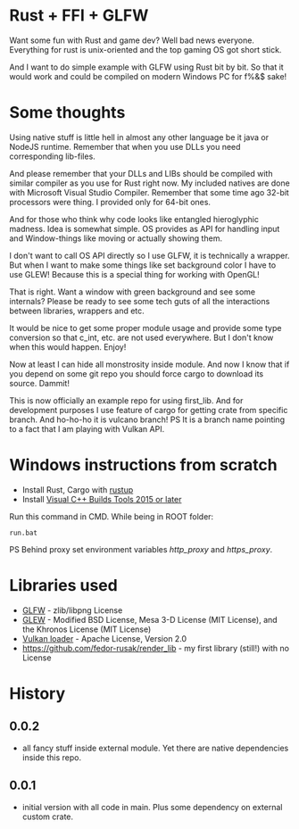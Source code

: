 # Rust + FFI + GLFW

Want some fun with Rust and game dev? Well bad news everyone. Everything for rust is unix-oriented and the top gaming OS got short stick.

And I want to do simple example with GLFW using Rust bit by bit. So that it would work and could be compiled on modern Windows PC for f%&$ sake!

# Some thoughts

Using native stuff is little hell in almost any other language be it java or NodeJS runtime. Remember that when you use DLLs you need corresponding lib-files.

And please remember that your DLLs and LIBs should be compiled with similar compiler as you use for Rust right now. My included natives are done with Microsoft Visual Studio Compiler. Remember that some time ago 32-bit processors were thing. I provided only for 64-bit ones.

And for those who think why code looks like entangled hieroglyphic madness. Idea is somewhat simple. OS provides as API for handling input and Window-things like moving  or actually showing them.

I don't want to call OS API directly so I use GLFW, it is technically a wrapper. But when I want to make some things like set background color I have to use GLEW! Because this is a special thing for working with OpenGL!

That is right. Want a window with green background and see some internals? Please be ready to see some tech guts of all the interactions between libraries, wrappers and etc.

It would be nice to get some proper module usage and provide some type conversion so that c_int, etc. are not used everywhere. But I don't know when this would happen. Enjoy!

Now at least I can hide all monstrosity inside module. And now I know that if you depend on some git repo you should force cargo to download its source. Dammit!

This is now officially an example repo for using first_lib. And for development purposes I use feature of cargo for getting crate from specific branch. And ho-ho-ho it is vulcano branch! PS It is a branch name pointing to a fact that I am playing with Vulkan API.

# Windows instructions from scratch

 * Install Rust, Cargo with [rustup](https://www.rust-lang.org/en-US/install.html)
 * Install [Visual C++ Builds Tools 2015 or later](https://visualstudio.microsoft.com/ru/thank-you-downloading-visual-studio/?sku=BuildTools&rel=15)

Run this command in CMD. While being in ROOT folder:

```
run.bat
```

PS Behind proxy set environment variables *http_proxy* and *https_proxy*.

# Libraries used

 * [GLFW](https://github.com/glfw/glfw) - zlib/libpng License
 * [GLEW](https://github.com/nigels-com/glew) -  Modified BSD License, Mesa 3-D License (MIT License), and the Khronos License (MIT License)
 * [Vulkan loader](https://www.lunarg.com/vulkan-sdk/) - Apache License, Version 2.0
 * https://github.com/fedor-rusak/render_lib - my first library (still!) with no License

# History

## 0.0.2
  - all fancy stuff inside external module. Yet there are native dependencies inside this repo.

## 0.0.1
  - initial version with all code in main. Plus some dependency on external custom crate.